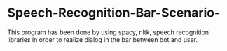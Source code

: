 # Speech-Recognition-Bar-Scenario-
This program has been done by using spacy, nltk, speech recognition libraries in order to realize dialog in the bar between bot and user. 
